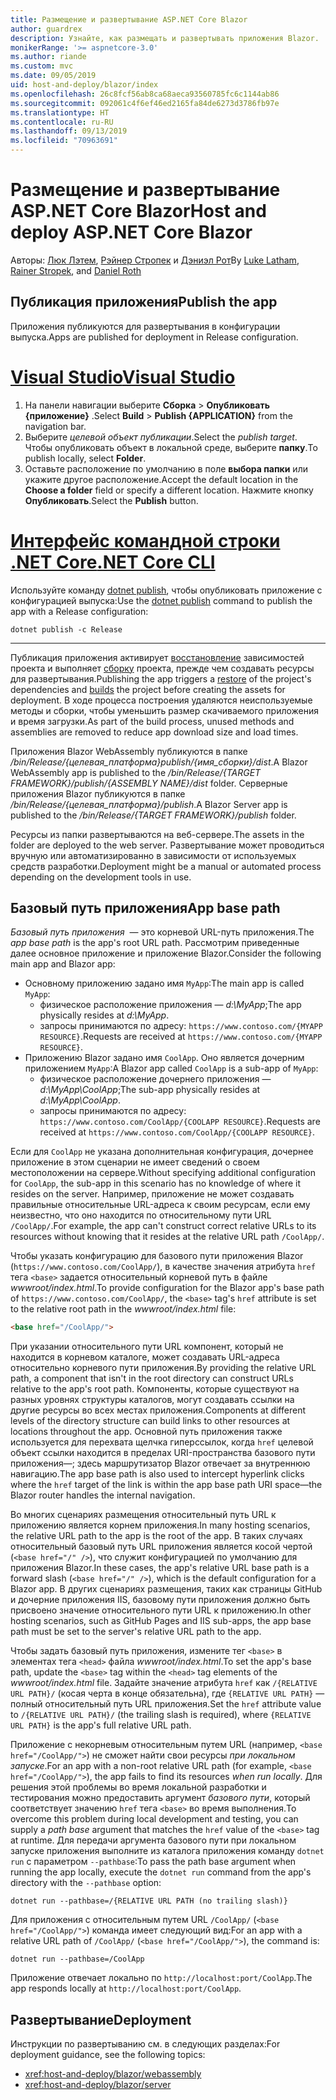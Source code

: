 ```yaml
---
title: Размещение и развертывание ASP.NET Core Blazor
author: guardrex
description: Узнайте, как размещать и развертывать приложения Blazor.
monikerRange: '>= aspnetcore-3.0'
ms.author: riande
ms.custom: mvc
ms.date: 09/05/2019
uid: host-and-deploy/blazor/index
ms.openlocfilehash: 26c8fcf56ab8ca68aeca93560785fc6c1144ab86
ms.sourcegitcommit: 092061c4f6ef46ed2165fa84de6273d3786fb97e
ms.translationtype: HT
ms.contentlocale: ru-RU
ms.lasthandoff: 09/13/2019
ms.locfileid: "70963691"
---
```

# <a name="host-and-deploy-aspnet-core-blazor"></a><span data-ttu-id="be60d-103">Размещение и развертывание ASP.NET Core Blazor</span><span class="sxs-lookup"><span data-stu-id="be60d-103">Host and deploy ASP.NET Core Blazor</span></span>

<span data-ttu-id="be60d-104">Авторы: [Люк Лэтем](https://github.com/guardrex), [Рэйнер Стропек](https://www.timecockpit.com) и [Дэниэл Рот](https://github.com/danroth27)</span><span class="sxs-lookup"><span data-stu-id="be60d-104">By [Luke Latham](https://github.com/guardrex), [Rainer Stropek](https://www.timecockpit.com), and [Daniel Roth](https://github.com/danroth27)</span></span>

## <a name="publish-the-app"></a><span data-ttu-id="be60d-105">Публикация приложения</span><span class="sxs-lookup"><span data-stu-id="be60d-105">Publish the app</span></span>

<span data-ttu-id="be60d-106">Приложения публикуются для развертывания в конфигурации выпуска.</span><span class="sxs-lookup"><span data-stu-id="be60d-106">Apps are published for deployment in Release configuration.</span></span>

# <a name="visual-studiotabvisual-studio"></a>[<span data-ttu-id="be60d-107">Visual Studio</span><span class="sxs-lookup"><span data-stu-id="be60d-107">Visual Studio</span></span>](#tab/visual-studio)

1. <span data-ttu-id="be60d-108">На панели навигации выберите **Сборка** > **Опубликовать {приложение}** .</span><span class="sxs-lookup"><span data-stu-id="be60d-108">Select **Build** > **Publish {APPLICATION}** from the navigation bar.</span></span>
1. <span data-ttu-id="be60d-109">Выберите *целевой объект публикации*.</span><span class="sxs-lookup"><span data-stu-id="be60d-109">Select the *publish target*.</span></span> <span data-ttu-id="be60d-110">Чтобы опубликовать объект в локальной среде, выберите **папку**.</span><span class="sxs-lookup"><span data-stu-id="be60d-110">To publish locally, select **Folder**.</span></span>
1. <span data-ttu-id="be60d-111">Оставьте расположение по умолчанию в поле **выбора папки** или укажите другое расположение.</span><span class="sxs-lookup"><span data-stu-id="be60d-111">Accept the default location in the **Choose a folder** field or specify a different location.</span></span> <span data-ttu-id="be60d-112">Нажмите кнопку **Опубликовать**.</span><span class="sxs-lookup"><span data-stu-id="be60d-112">Select the **Publish** button.</span></span>

# <a name="net-core-clitabnetcore-cli"></a>[<span data-ttu-id="be60d-113">Интерфейс командной строки .NET Core</span><span class="sxs-lookup"><span data-stu-id="be60d-113">.NET Core CLI</span></span>](#tab/netcore-cli)

<span data-ttu-id="be60d-114">Используйте команду [dotnet publish](/dotnet/core/tools/dotnet-publish), чтобы опубликовать приложение с конфигурацией выпуска:</span><span class="sxs-lookup"><span data-stu-id="be60d-114">Use the [dotnet publish](/dotnet/core/tools/dotnet-publish) command to publish the app with a Release configuration:</span></span>

```console
dotnet publish -c Release
```

---

<span data-ttu-id="be60d-115">Публикация приложения активирует [восстановление](/dotnet/core/tools/dotnet-restore) зависимостей проекта и выполняет [сборку](/dotnet/core/tools/dotnet-build) проекта, прежде чем создавать ресурсы для развертывания.</span><span class="sxs-lookup"><span data-stu-id="be60d-115">Publishing the app triggers a [restore](/dotnet/core/tools/dotnet-restore) of the project's dependencies and [builds](/dotnet/core/tools/dotnet-build) the project before creating the assets for deployment.</span></span> <span data-ttu-id="be60d-116">В ходе процесса построения удаляются неиспользуемые методы и сборки, чтобы уменьшить размер скачиваемого приложения и время загрузки.</span><span class="sxs-lookup"><span data-stu-id="be60d-116">As part of the build process, unused methods and assemblies are removed to reduce app download size and load times.</span></span>

<span data-ttu-id="be60d-117">Приложения Blazor WebAssembly публикуются в папке */bin/Release/{целевая_платформа}publish/{имя_сборки}/dist*.</span><span class="sxs-lookup"><span data-stu-id="be60d-117">A Blazor WebAssembly app is published to the */bin/Release/{TARGET FRAMEWORK}/publish/{ASSEMBLY NAME}/dist* folder.</span></span> <span data-ttu-id="be60d-118">Серверные приложения Blazor публикуются в папке */bin/Release/{целевая_платформа}/publish*.</span><span class="sxs-lookup"><span data-stu-id="be60d-118">A Blazor Server app is published to the */bin/Release/{TARGET FRAMEWORK}/publish* folder.</span></span>

<span data-ttu-id="be60d-119">Ресурсы из папки развертываются на веб-сервере.</span><span class="sxs-lookup"><span data-stu-id="be60d-119">The assets in the folder are deployed to the web server.</span></span> <span data-ttu-id="be60d-120">Развертывание может проводиться вручную или автоматизированно в зависимости от используемых средств разработки.</span><span class="sxs-lookup"><span data-stu-id="be60d-120">Deployment might be a manual or automated process depending on the development tools in use.</span></span>

## <a name="app-base-path"></a><span data-ttu-id="be60d-121">Базовый путь приложения</span><span class="sxs-lookup"><span data-stu-id="be60d-121">App base path</span></span>

<span data-ttu-id="be60d-122">*Базовый путь приложения*  — это корневой URL-путь приложения.</span><span class="sxs-lookup"><span data-stu-id="be60d-122">The *app base path* is the app's root URL path.</span></span> <span data-ttu-id="be60d-123">Рассмотрим приведенные далее основное приложение и приложение Blazor.</span><span class="sxs-lookup"><span data-stu-id="be60d-123">Consider the following main app and Blazor app:</span></span>

* <span data-ttu-id="be60d-124">Основному приложению задано имя `MyApp`:</span><span class="sxs-lookup"><span data-stu-id="be60d-124">The main app is called `MyApp`:</span></span>
  * <span data-ttu-id="be60d-125">физическое расположение приложения — *d:\\MyApp*;</span><span class="sxs-lookup"><span data-stu-id="be60d-125">The app physically resides at *d:\\MyApp*.</span></span>
  * <span data-ttu-id="be60d-126">запросы принимаются по адресу: `https://www.contoso.com/{MYAPP RESOURCE}`.</span><span class="sxs-lookup"><span data-stu-id="be60d-126">Requests are received at `https://www.contoso.com/{MYAPP RESOURCE}`.</span></span>
* <span data-ttu-id="be60d-127">Приложению Blazor задано имя `CoolApp`. Оно является дочерним приложением `MyApp`:</span><span class="sxs-lookup"><span data-stu-id="be60d-127">A Blazor app called `CoolApp` is a sub-app of `MyApp`:</span></span>
  * <span data-ttu-id="be60d-128">физическое расположение дочернего приложения — *d:\\MyApp\\CoolApp*;</span><span class="sxs-lookup"><span data-stu-id="be60d-128">The sub-app physically resides at *d:\\MyApp\\CoolApp*.</span></span>
  * <span data-ttu-id="be60d-129">запросы принимаются по адресу: `https://www.contoso.com/CoolApp/{COOLAPP RESOURCE}`.</span><span class="sxs-lookup"><span data-stu-id="be60d-129">Requests are received at `https://www.contoso.com/CoolApp/{COOLAPP RESOURCE}`.</span></span>

<span data-ttu-id="be60d-130">Если для `CoolApp` не указана дополнительная конфигурация, дочернее приложение в этом сценарии не имеет сведений о своем местоположении на сервере.</span><span class="sxs-lookup"><span data-stu-id="be60d-130">Without specifying additional configuration for `CoolApp`, the sub-app in this scenario has no knowledge of where it resides on the server.</span></span> <span data-ttu-id="be60d-131">Например, приложение не может создавать правильные относительные URL-адреса к своим ресурсам, если ему неизвестно, что оно находится по относительному пути URL `/CoolApp/`.</span><span class="sxs-lookup"><span data-stu-id="be60d-131">For example, the app can't construct correct relative URLs to its resources without knowing that it resides at the relative URL path `/CoolApp/`.</span></span>

<span data-ttu-id="be60d-132">Чтобы указать конфигурацию для базового пути приложения Blazor (`https://www.contoso.com/CoolApp/`), в качестве значения атрибута `href` тега `<base>` задается относительный корневой путь в файле *wwwroot/index.html*.</span><span class="sxs-lookup"><span data-stu-id="be60d-132">To provide configuration for the Blazor app's base path of `https://www.contoso.com/CoolApp/`, the `<base>` tag's `href` attribute is set to the relative root path in the *wwwroot/index.html* file:</span></span>

```html
<base href="/CoolApp/">
```

<span data-ttu-id="be60d-133">При указании относительного пути URL компонент, который не находится в корневом каталоге, может создавать URL-адреса относительно корневого пути приложения.</span><span class="sxs-lookup"><span data-stu-id="be60d-133">By providing the relative URL path, a component that isn't in the root directory can construct URLs relative to the app's root path.</span></span> <span data-ttu-id="be60d-134">Компоненты, которые существуют на разных уровнях структуры каталогов, могут создавать ссылки на другие ресурсы во всех местах приложения.</span><span class="sxs-lookup"><span data-stu-id="be60d-134">Components at different levels of the directory structure can build links to other resources at locations throughout the app.</span></span> <span data-ttu-id="be60d-135">Основной путь приложения также используется для перехвата щелчка гиперссылок, когда `href` целевой объект ссылки находится в пределах URI-пространства базового пути приложения&mdash;; здесь маршрутизатор Blazor отвечает за внутреннюю навигацию.</span><span class="sxs-lookup"><span data-stu-id="be60d-135">The app base path is also used to intercept hyperlink clicks where the `href` target of the link is within the app base path URI space&mdash;the Blazor router handles the internal navigation.</span></span>

<span data-ttu-id="be60d-136">Во многих сценариях размещения относительный путь URL к приложению является корнем приложения.</span><span class="sxs-lookup"><span data-stu-id="be60d-136">In many hosting scenarios, the relative URL path to the app is the root of the app.</span></span> <span data-ttu-id="be60d-137">В таких случаях относительный базовый путь URL приложения является косой чертой (`<base href="/" />`), что служит конфигурацией по умолчанию для приложения Blazor.</span><span class="sxs-lookup"><span data-stu-id="be60d-137">In these cases, the app's relative URL base path is a forward slash (`<base href="/" />`), which is the default configuration for a Blazor app.</span></span> <span data-ttu-id="be60d-138">В других сценариях размещения, таких как страницы GitHub и дочерние приложения IIS, базовому пути приложения должно быть присвоено значение относительного пути URL к приложению.</span><span class="sxs-lookup"><span data-stu-id="be60d-138">In other hosting scenarios, such as GitHub Pages and IIS sub-apps, the app base path must be set to the server's relative URL path to the app.</span></span>

<span data-ttu-id="be60d-139">Чтобы задать базовый путь приложения, измените тег `<base>` в элементах тега `<head>` файла *wwwroot/index.html*.</span><span class="sxs-lookup"><span data-stu-id="be60d-139">To set the app's base path, update the `<base>` tag within the `<head>` tag elements of the *wwwroot/index.html* file.</span></span> <span data-ttu-id="be60d-140">Задайте значение атрибута `href` как `/{RELATIVE URL PATH}/` (косая черта в конце обязательна), где `{RELATIVE URL PATH}` — полный относительный путь URL приложения.</span><span class="sxs-lookup"><span data-stu-id="be60d-140">Set the `href` attribute value to `/{RELATIVE URL PATH}/` (the trailing slash is required), where `{RELATIVE URL PATH}` is the app's full relative URL path.</span></span>

<span data-ttu-id="be60d-141">Приложение с некорневым относительным путем URL (например, `<base href="/CoolApp/">`) не сможет найти свои ресурсы *при локальном запуске*.</span><span class="sxs-lookup"><span data-stu-id="be60d-141">For an app with a non-root relative URL path (for example, `<base href="/CoolApp/">`), the app fails to find its resources *when run locally*.</span></span> <span data-ttu-id="be60d-142">Для решения этой проблемы во время локальной разработки и тестирования можно предоставить аргумент *базового пути*, который соответствует значению `href` тега `<base>` во время выполнения.</span><span class="sxs-lookup"><span data-stu-id="be60d-142">To overcome this problem during local development and testing, you can supply a *path base* argument that matches the `href` value of the `<base>` tag at runtime.</span></span> <span data-ttu-id="be60d-143">Для передачи аргумента базового пути при локальном запуске приложения выполните из каталога приложения команду `dotnet run` с параметром `--pathbase`:</span><span class="sxs-lookup"><span data-stu-id="be60d-143">To pass the path base argument when running the app locally, execute the `dotnet run` command from the app's directory with the `--pathbase` option:</span></span>

```console
dotnet run --pathbase=/{RELATIVE URL PATH (no trailing slash)}
```

<span data-ttu-id="be60d-144">Для приложения с относительным путем URL `/CoolApp/` (`<base href="/CoolApp/">`) команда имеет следующий вид:</span><span class="sxs-lookup"><span data-stu-id="be60d-144">For an app with a relative URL path of `/CoolApp/` (`<base href="/CoolApp/">`), the command is:</span></span>

```console
dotnet run --pathbase=/CoolApp
```

<span data-ttu-id="be60d-145">Приложение отвечает локально по `http://localhost:port/CoolApp`.</span><span class="sxs-lookup"><span data-stu-id="be60d-145">The app responds locally at `http://localhost:port/CoolApp`.</span></span>

## <a name="deployment"></a><span data-ttu-id="be60d-146">Развертывание</span><span class="sxs-lookup"><span data-stu-id="be60d-146">Deployment</span></span>

<span data-ttu-id="be60d-147">Инструкции по развертыванию см. в следующих разделах:</span><span class="sxs-lookup"><span data-stu-id="be60d-147">For deployment guidance, see the following topics:</span></span>

* <xref:host-and-deploy/blazor/webassembly>
* <xref:host-and-deploy/blazor/server>
